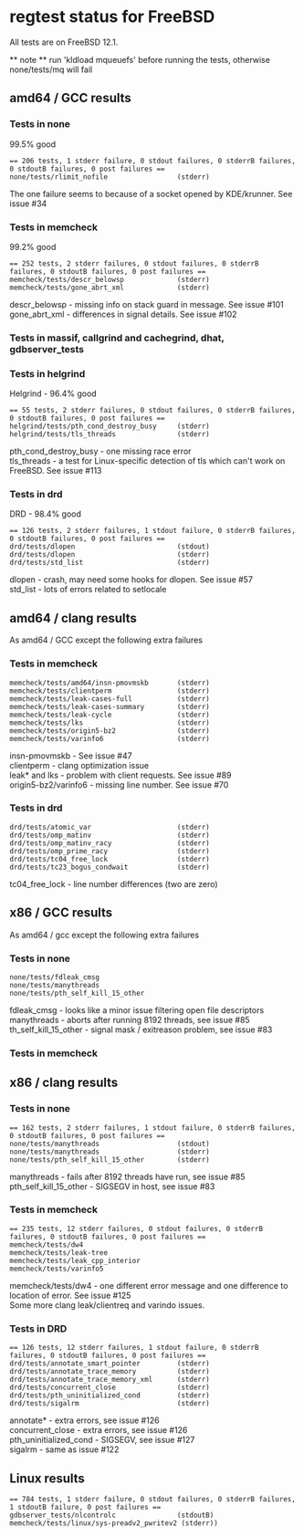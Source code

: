# regtest status for FreeBSD

All tests are on FreeBSD 12.1.

** note ** run 'kldload mqueuefs' before running the tests, otherwise none/tests/mq will fail

## amd64 / GCC results

### Tests in none

99.5% good

```
== 206 tests, 1 stderr failure, 0 stdout failures, 0 stderrB failures, 0 stdoutB failures, 0 post failures ==
none/tests/rlimit_nofile                 (stderr)
```

The one failure seems to because of a socket opened by KDE/krunner. See issue #34  

### Tests in memcheck

99.2% good

```
== 252 tests, 2 stderr failures, 0 stdout failures, 0 stderrB failures, 0 stdoutB failures, 0 post failures ==
memcheck/tests/descr_belowsp             (stderr)
memcheck/tests/gone_abrt_xml             (stderr)
```

descr_belowsp - missing info on stack guard in message. See issue #101  
gone_abrt_xml - differences in signal details. See issue #102  

### Tests in massif, callgrind and cachegrind, dhat, gdbserver_tests

### Tests in helgrind

Helgrind - 96.4% good

```
== 55 tests, 2 stderr failures, 0 stdout failures, 0 stderrB failures, 0 stdoutB failures, 0 post failures ==
helgrind/tests/pth_cond_destroy_busy     (stderr)
helgrind/tests/tls_threads               (stderr)

```
pth_cond_destroy_busy - one missing race error  
tls_threads - a test for Linux-specific detection of tls which can't work on FreeBSD. See issue #113  

### Tests in drd

DRD - 98.4% good

```
== 126 tests, 2 stderr failures, 1 stdout failure, 0 stderrB failures, 0 stdoutB failures, 0 post failures ==
drd/tests/dlopen                         (stdout)
drd/tests/dlopen                         (stderr)
drd/tests/std_list                       (stderr)
```

dlopen - crash, may need some hooks for dlopen. See issue #57  
std_list - lots of errors related to setlocale  

## amd64 / clang results

As amd64 / GCC except the following extra failures

### Tests in memcheck

```
memcheck/tests/amd64/insn-pmovmskb       (stderr)
memcheck/tests/clientperm                (stderr)
memcheck/tests/leak-cases-full           (stderr)
memcheck/tests/leak-cases-summary        (stderr)
memcheck/tests/leak-cycle                (stderr)
memcheck/tests/lks                       (stderr)
memcheck/tests/origin5-bz2               (stderr)
memcheck/tests/varinfo6                  (stderr)
```

insn-pmovmskb - See issue #47  
clientperm - clang optimization issue  
leak* and lks - problem with client requests. See issue #89  
origin5-bz2/varinfo6 - missing line number. See issue #70  

### Tests in drd

```
drd/tests/atomic_var                     (stderr)
drd/tests/omp_matinv                     (stderr)
drd/tests/omp_matinv_racy                (stderr)
drd/tests/omp_prime_racy                 (stderr)
drd/tests/tc04_free_lock                 (stderr)
drd/tests/tc23_bogus_condwait            (stderr)
```

tc04_free_lock - line number differences (two are zero)  

## x86 / GCC results

As amd64 / gcc except the following extra failures

### Tests in none

```
none/tests/fdleak_cmsg
none/tests/manythreads
none/tests/pth_self_kill_15_other
```
fdleak_cmsg - looks like a minor issue filtering open file descriptors  
manythreads - aborts after running 8192 threads, see issue #85  
th_self_kill_15_other - signal mask / exitreason problem, see issue #83

### Tests in memcheck

## x86 / clang results

### Tests in none

```
== 162 tests, 2 stderr failures, 1 stdout failure, 0 stderrB failures, 0 stdoutB failures, 0 post failures ==
none/tests/manythreads                   (stdout)
none/tests/manythreads                   (stderr)
none/tests/pth_self_kill_15_other        (stderr)

```

manythreads - fails after 8192 threads have run, see issue #85  
pth_self_kill_15_other - SIGSEGV in host, see issue #83  

### Tests in memcheck

```
== 235 tests, 12 stderr failures, 0 stdout failures, 0 stderrB failures, 0 stdoutB failures, 0 post failures ==
memcheck/tests/dw4
memcheck/tests/leak-tree
memcheck/tests/leak_cpp_interior
memcheck/tests/varinfo5
```

memcheck/tests/dw4 - one different error message and one difference to location of error. See issue #125  
Some more clang leak/clientreq and varindo issues.

### Tests in DRD

```
== 126 tests, 12 stderr failures, 1 stdout failure, 0 stderrB failures, 0 stdoutB failures, 0 post failures ==
drd/tests/annotate_smart_pointer         (stderr)
drd/tests/annotate_trace_memory          (stderr)
drd/tests/annotate_trace_memory_xml      (stderr)
drd/tests/concurrent_close               (stderr)
drd/tests/pth_uninitialized_cond         (stderr)
drd/tests/sigalrm                        (stderr)
```

annotate* - extra errors, see issue #126  
concurrent_close - extra errors, see issue #126  
pth_uninitialized_cond - SIGSEGV, see issue #127  
sigalrm - same as issue #122  


## Linux results

```
== 784 tests, 1 stderr failure, 0 stdout failures, 0 stderrB failures, 1 stdoutB failure, 0 post failures ==
gdbserver_tests/nlcontrolc               (stdoutB)
memcheck/tests/linux/sys-preadv2_pwritev2 (stderr))
```
